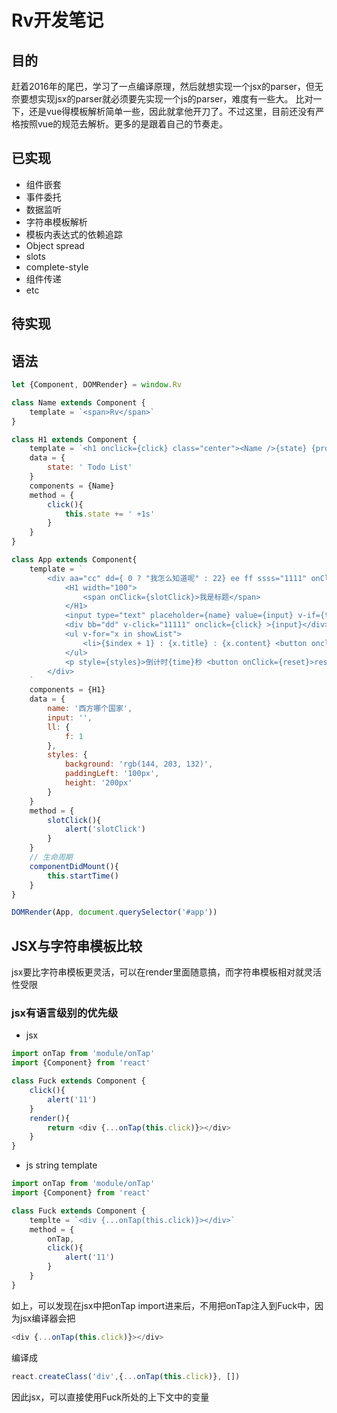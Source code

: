 # Rv开发笔记

## 目的
赶着2016年的尾巴，学习了一点编译原理，然后就想实现一个jsx的parser，但无奈要想实现jsx的parser就必须要先实现一个js的parser，难度有一些大。
比对一下，还是vue得模板解析简单一些，因此就拿他开刀了。不过这里，目前还没有严格按照vue的规范去解析。更多的是跟着自己的节奏走。

## 已实现
- 组件嵌套
- 事件委托
- 数据监听
- 字符串模板解析
- 模板内表达式的依赖追踪
- Object spread
- slots
- complete-style
- 组件传递
- etc

## 待实现

## 语法
```js
let {Component, DOMRender} = window.Rv

class Name extends Component {
    template = `<span>Rv</span>`
}

class H1 extends Component {
    template = `<h1 onclick={click} class="center"><Name />{state} {props.width} <slot></slot></h1>`
    data = {
        state: ' Todo List'
    }
    components = {Name}
    method = {
        click(){
            this.state += ' +1s'
        }
    }
}

class App extends Component{
    template = `
        <div aa="cc" dd={ 0 ? "我怎么知道呢" : 22} ee ff ssss="1111" onClick={parentClick}>
            <H1 width="100">
                <span onClick={slotClick}>我是标题</span>
            </H1>
            <input type="text" placeholder={name} value={input} v-if={true} onKeyUp={keyup} ref="input" /><button onClick={add}>提交</button>
            <div bb="dd" v-click="11111" onclick={click} >{input}</div>
            <ul v-for="x in showList">
                <li>{$index + 1} : {x.title} : {x.content} <button onclick={del} data-index={$index}>删除</button></li>
            </ul>
            <p style={styles}>倒计时{time}秒 <button onClick={reset}>reset</button></p>
        </div>
    `
    components = {H1}
    data = {
        name: '西方哪个国家',
        input: '',
        ll: {
            f: 1
        },
        styles: {
            background: 'rgb(144, 203, 132)',
            paddingLeft: '100px',
            height: '200px'
        }
    }
    method = {
        slotClick(){
            alert('slotClick')
        }
    }
    // 生命周期
    componentDidMount(){
        this.startTime()
    }
}

DOMRender(App, document.querySelector('#app'))

```

## JSX与字符串模板比较

jsx要比字符串模板更灵活，可以在render里面随意搞，而字符串模板相对就灵活性受限

### jsx有语言级别的优先级
- jsx

```js
import onTap from 'module/onTap'
import {Component} from 'react'

class Fuck extends Component {
    click(){
        alert('11')
    }
    render(){
        return <div {...onTap(this.click)}></div>
    }
}
```

- js string template

```js
import onTap from 'module/onTap'
import {Component} from 'react'

class Fuck extends Component {
    templte = `<div {...onTap(this.click)}></div>`
    method = {
        onTap,
        click(){
            alert('11')
        }
    }
}
```

如上，可以发现在jsx中把onTap import进来后，不用把onTap注入到Fuck中，因为jsx编译器会把
```js
<div {...onTap(this.click)}></div>
```
编译成
```js
react.createClass('div',{...onTap(this.click)}, [])
```
因此jsx，可以直接使用Fuck所处的上下文中的变量
